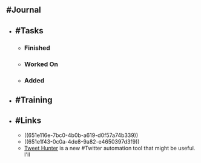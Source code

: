 ## #Journal
- ## #Tasks
	- ### Finished
	- ### Worked On
	- ### Added
- ## #Training
- ## #Links
	- ((651e116e-7bc0-4b0b-a619-d0f57a74b339))
	- ((651e1f43-0c0a-4de8-9a82-e4650397d3f9))
	- [Tweet Hunter](https://tweethunter.io/) is a new #Twitter automation tool that might be useful. I'll